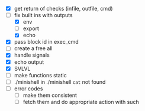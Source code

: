 - [x] get return of checks (infile, outfile, cmd)
- [ ] fix built ins with outputs
	- [x] env
	- [ ] export
	- [x] echo
- [x] pass block id in exec_cmd
- [ ] create a free all
- [x] handle signals
- [x] echo output
- [x] SVLVL
- [ ] make functions static
- [ ] ./minishell in ./minishell `cat` not found
- [ ] error codes
	- [ ] make them consistent
	- [ ] fetch them and do appropriate action with such